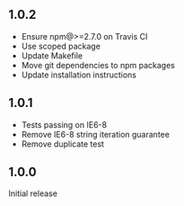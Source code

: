 ## 1.0.2

- Ensure npm@>=2.7.0 on Travis CI
- Use scoped package
- Update Makefile
- Move git dependencies to npm packages
- Update installation instructions

## 1.0.1

- Tests passing on IE6-8
- Remove IE6-8 string iteration guarantee
- Remove duplicate test

## 1.0.0

Initial release
